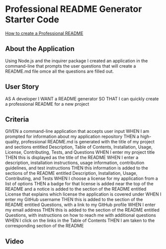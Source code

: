 # Professional README Generator Starter Code

[How to create a Professional README](https://coding-boot-camp.github.io/full-stack/github/professional-readme-guide)


## About the Application

Using Node.js and the inquirer package I created an application in the command-line that prompts the user questions that will create a README.md file omce all the questions are filled out. 

## User Story
AS A developer
I WANT a README generator
SO THAT I can quickly create a professional README for a new project

## Criteria 
GIVEN a command-line application that accepts user input
WHEN I am prompted for information about my application repository
THEN a high-quality, professional README.md is generated with the title of my project and sections entitled Description, Table of Contents, Installation, Usage, License, Contributing, Tests, and Questions
WHEN I enter my project title
THEN this is displayed as the title of the README
WHEN I enter a description, installation instructions, usage information, contribution guidelines, and test instructions
THEN this information is added to the sections of the README entitled Description, Installation, Usage, Contributing, and Tests
WHEN I choose a license for my application from a list of options
THEN a badge for that license is added near the top of the README and a notice is added to the section of the README entitled License that explains which license the application is covered under
WHEN I enter my GitHub username
THEN this is added to the section of the README entitled Questions, with a link to my GitHub profile
WHEN I enter my email address
THEN this is added to the section of the README entitled Questions, with instructions on how to reach me with additional questions
WHEN I click on the links in the Table of Contents
THEN I am taken to the corresponding section of the README

## Video
